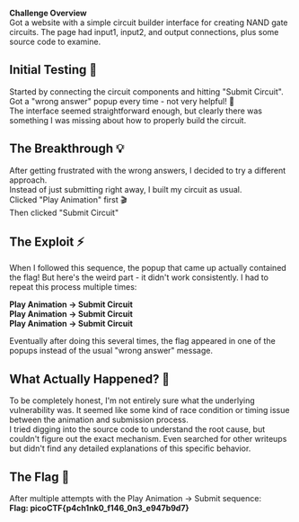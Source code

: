 **Challenge Overview**\
Got a website with a simple circuit builder interface for creating NAND gate circuits. The page had input1, input2, and output connections, plus some source code to examine.

## Initial Testing 🧪
Started by connecting the circuit components and hitting "Submit Circuit". Got a "wrong answer" popup every time - not very helpful! 😤\
The interface seemed straightforward enough, but clearly there was something I was missing about how to properly build the circuit.
## The Breakthrough 💡
After getting frustrated with the wrong answers, I decided to try a different approach.\
Instead of just submitting right away, I built my circuit as usual.\
Clicked "Play Animation" first 🎬\
Then clicked "Submit Circuit"

## The Exploit ⚡
When I followed this sequence, the popup that came up actually contained the flag! But here's the weird part - it didn't work consistently. I had to repeat this process multiple times:

**Play Animation → Submit Circuit**\
**Play Animation → Submit Circuit**\
**Play Animation → Submit Circuit**

Eventually after doing this several times, the flag appeared in one of the popups instead of the usual "wrong answer" message.

## What Actually Happened? 🤔
To be completely honest, I'm not entirely sure what the underlying vulnerability was. It seemed like some kind of race condition or timing issue between the animation and submission process.\
I tried digging into the source code to understand the root cause, but couldn't figure out the exact mechanism. Even searched for other writeups but didn't find any detailed explanations of this specific behavior.

## The Flag 🚩
After multiple attempts with the Play Animation → Submit sequence:\
**Flag: picoCTF{p4ch1nk0_f146_0n3_e947b9d7}**
